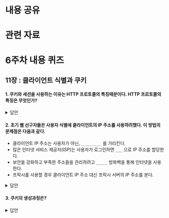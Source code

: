 # 내용 공유

# 관련 자료

# 6주차 내용 퀴즈

## 11장 : 클라이언트 식별과 쿠키

#### 1. 쿠키와 세션을 사용하는 이유는 HTTP 프로토콜의 특징때문이다. HTTP 프로토콜의 특징은 무엇인가?


<details>
<summary>답안</summary>
<div markdown="1">

Connenctionless
클라이언트와 서버가 요청과 응답을 한 번 주고받으면 연결을 끊어버리는 특징을 말한다.
클라이언트가 request를 서버로 보내면 서버는 클라이언트가 보낸 request에 맞게 response를 보내고 연결을 끊는다.

Stateless
위처럼 요청과 응답으로 인해 통신이 끝난다면 상태 정보를 유지하지 않는 특징이다.
예를들어 메인페이지에서 로그인을 하고 다른 페이지로 넘어가면 다시 로그인을 해야된다

[출처](https://velog.io/@stampid/%EC%BF%A0%ED%82%A4-%EC%84%B8%EC%85%98-%EA%B7%B8%EB%A6%AC%EA%B3%A0-JWT)
</div>
</details>


#### 2. 초기 웹 선구자들은 사용자 식별에 클라이언트의 IP 주소를 사용하려했다. 이 방법의 문제점은 다음과 같다.
- 클라이언트 IP 주소는 사용자가 아닌, `_________` 를 가리킨다.
- 많은 인터넷 서비스 제공자(ISP)는 사용자가 로그인하면 `___` 으로 IP 주소를 할당한다.
- 보안을 강화하고 부족한 주소들을 관리하려고 `_____` 방화벽을 통해 인터넷을 사용한다.
- 프락시를 사용할 경우 클라이언트 IP 주소 대신 프락시 서버의 IP 주소를 본다.

<details>
<summary>답안</summary>
<div markdown="1">

(p.300)

1. 사용자의 컴퓨터
2. 동적
3. NAT 네트워크주소변환

</div>
</details>

#### 3. 쿠키의 생성과정은?

<details>
<summary>답안</summary>
<div markdown="1">

1. 클라이언트가 어떠한 정보를 요청한다.
 
2. 서버는 쿠키를 생성한다.
 
3. 생성한 쿠키를 요청한 정보(HTTP 헤더)와 함께 돌려 보낸다.
 
4. 클라이언트는 로컬에 쿠키를 저장한다.
 
5. 재방문 시 이미 쿠키가 있는 경우 서버에 쿠키를 전달한다.
 
6. 업데이트할 정보가 있다면 서버는 해당 쿠키를 요청한 정보와 함게 돌려 보낸다.


</div>
</details>
